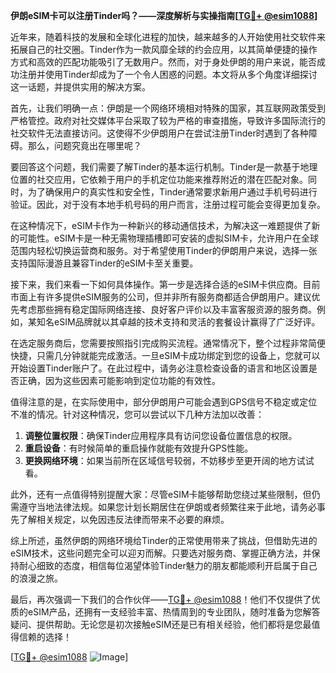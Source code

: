 **伊朗eSIM卡可以注册Tinder吗？——深度解析与实操指南[[TG💪+ @esim1088](https://t.me/s/esim1088)]**

近年来，随着科技的发展和全球化进程的加快，越来越多的人开始使用社交软件来拓展自己的社交圈。Tinder作为一款风靡全球的约会应用，以其简单便捷的操作方式和高效的匹配功能吸引了无数用户。然而，对于身处伊朗的用户来说，能否成功注册并使用Tinder却成为了一个令人困惑的问题。本文将从多个角度详细探讨这一话题，并提供实用的解决方案。

首先，让我们明确一点：伊朗是一个网络环境相对特殊的国家，其互联网政策受到严格管控。政府对社交媒体平台采取了较为严格的审查措施，导致许多国际流行的社交软件无法直接访问。这使得不少伊朗用户在尝试注册Tinder时遇到了各种障碍。那么，问题究竟出在哪里呢？

要回答这个问题，我们需要了解Tinder的基本运行机制。Tinder是一款基于地理位置的社交应用，它依赖于用户的手机定位功能来推荐附近的潜在匹配对象。同时，为了确保用户的真实性和安全性，Tinder通常要求新用户通过手机号码进行验证。因此，对于没有本地手机号码的用户而言，注册过程可能会变得更加复杂。

在这种情况下，eSIM卡作为一种新兴的移动通信技术，为解决这一难题提供了新的可能性。eSIM卡是一种无需物理插槽即可安装的虚拟SIM卡，允许用户在全球范围内轻松切换运营商和服务。对于希望使用Tinder的伊朗用户来说，选择一张支持国际漫游且兼容Tinder的eSIM卡至关重要。

接下来，我们来看一下如何具体操作。第一步是选择合适的eSIM卡供应商。目前市面上有许多提供eSIM服务的公司，但并非所有服务商都适合伊朗用户。建议优先考虑那些拥有稳定国际网络连接、良好客户评价以及丰富客服资源的服务商。例如，某知名eSIM品牌就以其卓越的技术支持和灵活的套餐设计赢得了广泛好评。

在选定服务商后，您需要按照指引完成购买流程。通常情况下，整个过程非常简便快捷，只需几分钟就能完成激活。一旦eSIM卡成功绑定到您的设备上，您就可以开始设置Tinder账户了。在此过程中，请务必注意检查设备的语言和地区设置是否正确，因为这些因素可能影响到定位功能的有效性。

值得注意的是，在实际使用中，部分伊朗用户可能会遇到GPS信号不稳定或定位不准的情况。针对这种情况，您可以尝试以下几种方法加以改善：

1. **调整位置权限**：确保Tinder应用程序具有访问您设备位置信息的权限。
2. **重启设备**：有时候简单的重启操作就能有效提升GPS性能。
3. **更换网络环境**：如果当前所在区域信号较弱，不妨移步至更开阔的地方试试看。

此外，还有一点值得特别提醒大家：尽管eSIM卡能够帮助您绕过某些限制，但仍需遵守当地法律法规。如果您计划长期居住在伊朗或者频繁往来于此地，请务必事先了解相关规定，以免因违反法律而带来不必要的麻烦。

综上所述，虽然伊朗的网络环境给Tinder的正常使用带来了挑战，但借助先进的eSIM技术，这些问题完全可以迎刃而解。只要选对服务商、掌握正确方法，并保持耐心细致的态度，相信每位渴望体验Tinder魅力的朋友都能顺利开启属于自己的浪漫之旅。

最后，再次强调一下我们的合作伙伴——[TG💪+ @esim1088](https://t.me/s/esim1088)！他们不仅提供了优质的eSIM产品，还拥有一支经验丰富、热情周到的专业团队，随时准备为您解答疑问、提供帮助。无论您是初次接触eSIM还是已有相关经验，他们都将是您最值得信赖的选择！

[[TG💪+ @esim1088](https://t.me/s/esim1088) ![Image](https://i.postimg.cc/4NQfJmqS/Snipaste-2025-05-13-00-14-12.png)]